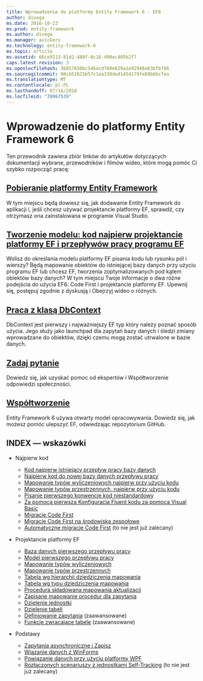 ```yaml
---
title: Wprowadzenie do platformy Entity Framework 6 - EF6
author: divega
ms.date: 2016-10-23
ms.prod: entity-framework
ms.author: divega
ms.manager: avickers
ms.technology: entity-framework-6
ms.topic: article
ms.assetid: 66ce9113-81d2-480f-8c16-d00ec405b2f7
caps.latest.revision: 3
ms.openlocfilehash: 36857650bc546acd769e629a1e92948a63bfb786
ms.sourcegitcommit: 00cb52625b57c1ea339ded1454179fe89b6bcfea
ms.translationtype: MT
ms.contentlocale: pl-PL
ms.lasthandoff: 07/16/2018
ms.locfileid: "39067539"
---
```

# <a name="get-started-with-entity-framework-6"></a>Wprowadzenie do platformy Entity Framework 6

Ten przewodnik zawiera zbiór linków do artykułów dotyczących dokumentacji wybrane, przewodników i filmów wideo, które mogą pomóc Ci szybko rozpocząć pracę:

## <a name="get-entity-frameworkef6fundamentalsinstallmd"></a>[Pobieranie platformy Entity Framework](~/ef6/fundamentals/install.md)
W tym miejscu będą dowiesz się, jak dodawanie Entity Framework do aplikacji i, jeśli chcesz używać projektancie platformy EF, sprawdź, czy otrzymasz ona zainstalowana w programie Visual Studio.

## <a name="creating-a-model-code-first-the-ef-designer-and-the-ef-workflowsef6modelingindexmd"></a>[Tworzenie modelu: kod najpierw projektancie platformy EF i przepływów pracy programu EF](~/ef6/modeling/index.md)
Wolisz do określania modelu platformy EF pisania kodu lub rysunku pól i wierszy?
Będą mapowanie obiektów do istniejącej bazy danych przy użyciu programu EF lub chcesz EF, tworzenia zoptymalizowanych pod kątem obiektów bazy danych?
W tym miejscu Twoje informacje o dwa różne podejścia do użycia EF6: Code First i projektancie platformy EF.
Upewnij się, postępuj zgodnie z dyskusją i Obejrzyj wideo o różnych.

## <a name="working-with-dbcontextef6fundamentalsworking-with-dbcontextmd"></a>[Praca z klasą DbContext](~/ef6/fundamentals/working-with-dbcontext.md)
DbContext jest pierwszy i najważniejszy EF typ który należy poznać sposób użycia. Jego służy jako launchpad dla zapytań bazy danych i śledzi zmiany wprowadzane do obiektów, dzięki czemu mogą zostać utrwalone w bazie danych.

## <a name="ask-a-questionef6resourcesget-helpmd"></a>[Zadaj pytanie](~/ef6/resources/get-help.md)
Dowiedz się, jak uzyskać pomoc od ekspertów i Współtworzenie odpowiedzi społeczności.

## <a name="contributehttpgithubcomaspnetentityframework6"></a>[Współtworzenie](http://github.com/aspnet/EntityFramework6/)
Entity Framework 6 używa otwarty model opracowywania. Dowiedz się, jak możesz pomóc ulepszyć EF, odwiedzając repozytorium GitHub.

## <a name="index-of-walkthroughs"></a>INDEX — wskazówki

- Najpierw kod
  - [Kod najpierw istniejący przepływ pracy bazy danych](~/ef6/modeling/code-first/workflows/existing-database.md)
  - [Najpierw kod do nowej bazy danych przepływu pracy](~/ef6/modeling/code-first/workflows/new-database.md)
  - [Mapowanie typów wyliczeniowych najpierw przy użyciu kodu](~/ef6/modeling/code-first/data-types/enums.md)
  - [Mapowanie typów przestrzennych, najpierw przy użyciu kodu](~/ef6/modeling/code-first/data-types/spatial.md)
  - [Pisanie pierwszego konwencje kod niestandardowy](~/ef6/modeling/code-first/conventions/custom.md)
  - [Za pomocą pierwsza Konfiguracja Fluent kodu za pomocą Visual Basic](~/ef6/modeling/code-first/fluent/vb.md)
  - [Migracje Code First](~/ef6/modeling/code-first/migrations/index.md)
  - [Migracje Code First na środowiska zespołowe](~/ef6/modeling/code-first/migrations/teams.md)
  - [Automatyczne migracje Code First](~/ef6/modeling/code-first/migrations/automatic.md) (to nie jest już zalecany)

- Projektancie platformy EF
  - [Baza danych pierwszego przepływu pracy](~/ef6/modeling/designer/workflows/database-first.md)
  - [Model pierwszego przepływu pracy](~/ef6/modeling/designer/workflows/model-first.md)
  - [Mapowanie typów wyliczeniowych](~/ef6/modeling/designer/data-types/enums.md)
  - [Mapowanie typów przestrzennych](~/ef6/modeling/designer/data-types/spatial.md)
  - [Tabela wg hierarchii dziedziczenia mapowania](~/ef6/modeling/designer/inheritance/tph.md)
  - [Tabela wg typu dziedziczenia mapowania](~/ef6/modeling/designer/inheritance/tpt.md)
  - [Procedura składowana mapowania aktualizacji](~/ef6/modeling/designer/stored-procedures/cud.md)
  - [Zapisane mapowanie procedur dla zapytania](~/ef6/modeling/designer/stored-procedures/query.md)
  - [Dzielenie jednostki](~/ef6/modeling/designer/entity-splitting.md)
  - [Dzielenie tabeli](~/ef6/modeling/designer/table-splitting.md)
  - [Definiowanie zapytania](~/ef6/modeling/designer/advanced/defining-query.md) (zaawansowane)
  - [Funkcje zwracające tabelę](~/ef6/modeling/designer/advanced/tvfs.md) (zaawansowane)

- Podstawy
  - [Zapytania asynchroniczne i Zapisz](~/ef6/fundamentals/async.md)
  - [Wiązanie danych z WinForms](~/ef6/fundamentals/databinding/winforms.md)
  - [Powiązanie danych przy użyciu platformy WPF](~/ef6/fundamentals/databinding/wpf.md)
  - [Rozłączonych scenariuszy z jednostkami Self-Tracking](~/ef6/fundamentals/disconnected-entities/self-tracking-entities/walkthrough.md) (to nie jest już zalecany)
